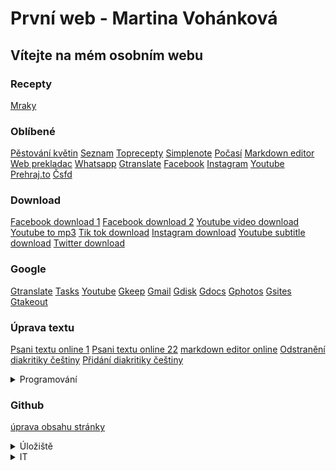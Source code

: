 # První web - Martina Vohánková 

Vítejte na mém osobním webu
---------------------------
### Recepty
[Mraky](https://www.toprecepty.cz/recept/5085-mraky/)
### Oblíbené
[Pěstování květin](https://www.youtube.com/@plantladyprague)
[Seznam](https://www.seznam.cz/)
[Toprecepty](https://www.toprecepty.cz/)
[Simplenote](https://app.simplenote.com/)
 [Počasí](https://wttr.in/duchcov)
 [Markdown editor](https://uiwjs.github.io/react-md-editor/) 
 [Web prekladac](http://free-website-translation.com/) 
 [Whatsapp](https://web.whatsapp.com/)
 [Gtranslate](https://translate.google.cz/)
 [Facebook](https://www.facebook.com/)
 [Instagram](https://www.instagram.com/)
 [Youtube](https://www.youtube.com/)
 [Prehraj.to](https://prehraj.to/) 
 [Čsfd](https://www.csfd.cz/) 


### Download

[Facebook download 1](https://snapsave.app/cs) [Facebook download 2](https://fdown.net/) [Youtube video download](https://ytop1.com/en9) [Youtube to mp3](https://ytop1.com/en87) [Tik tok download](https://ssstik.io/en) [Instagram download](https://igram.io/) [Youtube subtitle download](https://downsub.com/) [Twitter download](https://downloadatwittervideo.com/)



### Google

[Gtranslate](https://translate.google.cz/)
[Tasks](https://calendar.google.com/calendar/u/0/r?opentasks=1) 
[Youtube](https://www.youtube.com/) 
[Gkeep](https://keep.google.com/#home) 
[Gmail](https://mail.google.com/mail/u/0/#inbox) 
[Gdisk](https://drive.google.com/drive/) 
[Gdocs](https://docs.google.com/document/u/0/) 
[Gphotos](https://photos.google.com/?hl=cs&pli=1)
[Gsites](https://sites.google.com/site/bedjansite/) 
[Gtakeout](https://takeout.google.com/settings/takeout?pli=1)



### Úprava textu

[Psani textu online 1](https://write-box.appspot.com/) [Psani textu online 22](https://www.editpad.org/) [markdown editor online](https://dillinger.io/) [Odstranění diakritiky češtiny](http://petrfaltus.net/petr-faltus-konverze-textu-odstraneni-cestiny-z-textu.php) [Přidání diakritiky češtiny](https://nlp.fi.muni.cz/cz_accent/)



<details close>
<summary>Programování</summary>


<a href="https://github.com/bedjan/">Github</a> <a href="https://github.com/bedjan/debian/blob/master/skripty/all.sh">Github_all</a>
<a href="https://zdrojak.cz/">Zdrojak</a> <a href="https://www.itnetwork.cz/jak-zacit-programovat-tvorit-aplikace-programy">Jak začít programovat</a>
<a href="https://www.startitup.cz/11-stranek-ktere-te-nauci-programovat-z-pohodli-domova/">Jak se naučit programovat</a>
<a href="https://thinfi.com/">Thinfi</a> 
<a href="https://bitly.com/">Bitly</a>
<a href="http://jdem.cz/">Jdem</a>
<a href="https://www.protectedtext.com/">Protectedtext</a> 
<a href="https://dillinger.io/">Markdown editor</a> 
<a href="https://raw.githack.com/">Githack</a> 
<a href="https://tinyurl.com/app">Tinyurl</a>
<a href="https://thinfi.com/">Link with password</a> 
<a href="https://bitly.com/">Link short</a> 
<a href="https://raw.githack.com/">Raw githack - dev</a>
<a href="https://tinyurl.com/">Tinyurl</a> 
<a href="https://gist.io/">Gist.io i</a> 
<a href="https://uiwjs.github.io/react-md-editor/">Markdown editor</a>

</details>



### Github
 [úprava obsahu stránky](https://github.com/minnie84/web/blob/main/index.md)
 
 
 <details close>
<summary>Úložiště</summary>

<a href="https://fastshare.cz"  target="_blank">Fastshare</a>&nbsp;&nbsp;<br />
<a href="https://datoid.cz"  target="_blank">Datoid</a>&nbsp;&nbsp;<br />
<a href="https://prehrajto.cz"  target="_blank">Prehrajto</a>&nbsp;&nbsp;<br />
<a href="https://zalohuj.si"  target="_blank">Zalohuj.si</a>&nbsp;&nbsp;<br />
<a href="https://sdilej.cz"  target="_blank">Sdílej</a>&nbsp;&nbsp;<br />
<a href="https://edisk.cz"  target="_blank">Edisk</a>&nbsp;&nbsp;<br />
<a href="https://kukaj.to"  target="_blank">Kukaj</a>&nbsp;&nbsp;<br />
<a href="https://webshare.cz/"  target="_blank">Webshare</a>&nbsp;&nbsp;<br />
<a href="https://dafilms.cz"  target="_blank">Dafilms</a>&nbsp;&nbsp;<br />
<a href="https://dfiles.eu/"  target="_blank">Dfiles.eu</a>&nbsp;&nbsp;<br />
<a href="https://multcloud.com"  target="_blank">Multcloud.com</a>&nbsp;&nbsp;<br />
<a href="https://dropbox.com"  target="_blank">Dropbox</a>&nbsp;&nbsp;<br />
<a href="https://idrive.com"  target="_blank">Idrive</a>&nbsp;&nbsp;<br />
<a href="https://onecloud.com"  target="_blank">Onecloud</a>&nbsp;&nbsp;<br />

</details>

 <details close>
<summary>IT</summary>


<a href="https://docs.google.com/spreadsheets/d/1d5wQRV8CgZAq5DwNVWny5UGvSOvb54ADlsRKIix4MEg/edit?pli=1#gid=0"  target="_blank">Osnova</a>&nbsp;&nbsp;<br />
<a href="https://www.itnetwork.cz/html-css/webove-stranky"  target="_blank">1. Webové stránky krok za krokem</a>&nbsp;&nbsp;<br />
<a href="https://www.itnetwork.cz/java/zaklady"  target="_blank">2. Základní konstrukce jazyka Java</a>&nbsp;&nbsp;<br />
<a href="https://www.itnetwork.cz/java/oop"  target="_blank">3. Objektově orientované programování v Javě</a>&nbsp;&nbsp;<br />
<a href="https://www.itnetwork.cz/java/kolekce-a-proudy"  target="_blank">4. Kolekce a proudy v Javě</a>&nbsp;&nbsp;<br />
<a href="https://www.itnetwork.cz/mysql"  target="_blank">5. MySQL/MariaDB databáze krok za krokem</a>&nbsp;&nbsp;<br />
<a href="https://www.itnetwork.cz/javascript/zaklady"  target="_blank">6. Základní konstrukce jazyka JavaScript</a>&nbsp;&nbsp;<br />
<a href="https://www.itnetwork.cz/java/spring-boot/zaklady"  target="_blank">7. Základy Spring Boot frameworku pro Javu</a>&nbsp;&nbsp;<br />
<a href="https://www.itnetwork.cz/java/spring-boot/blog"  target="_blank">8. Databáze a Hibernate ve Spring Boot</a>&nbsp;&nbsp;<br />
<a href="https://www.itnetwork.cz/javascript/react/zaklady"  target="_blank">9. Základy React</a>&nbsp;&nbsp;<br />
<a href="https://www.itnetwork.cz/html-css/bootstrap/kurz"  target="_blank">10. Kompletní kurz CSS frameworku Bootstrap</a>&nbsp;&nbsp;<br />

</details>
